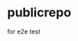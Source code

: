# publicrepo
for e2e test






























































































































































































































































































































































































































































































































































































































































































































































































































































































































































































































































































































































































































































































































































































































































































































































































































































































































































































































































































































































































































































































































































































































































































































































































































































































































































































































































































































































































































































































































































































































































































































































































































































































































































































































































































































































































































































































































































































































































































































































































































